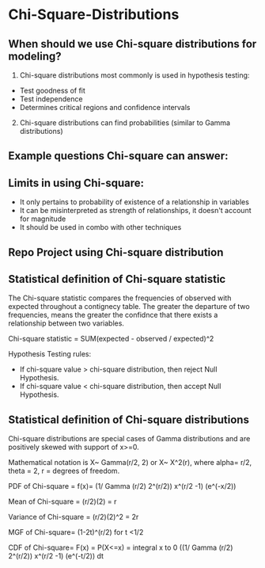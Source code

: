 # Chi-Square-Distributions
## When should we use Chi-square distributions for modeling?
1. Chi-square distributions most commonly is used in hypothesis testing:
  - Test goodness of fit
  - Test independence
  - Determines critical regions and confidence intervals
2. Chi-square distributions can find probabilities (similar to Gamma distributions)
  
  Example questions Chi-square can answer:
  - 
## Limits in using Chi-square:
- It only pertains to probability of existence of a relationship in variables
- It can be misinterpreted as strength of relationships, it doesn't account for magnitude
- It should be used in combo with other techniques

## Repo Project using Chi-square distribution


## Statistical definition of Chi-square statistic
The Chi-square statistic compares the frequencies of observed with expected throughout a contignecy table. The greater the departure of two frequencies, means the greater the confidnce that there exists a relationship between two variables.

Chi-square statistic = SUM(expected - observed / expected)^2

Hypothesis Testing rules:
- If chi-square value > chi-square distribution, then reject Null Hypothesis.
- If chi-square value < chi-square distribution, then accept Null Hypothesis.

## Statistical definition of Chi-square distributions
Chi-square distributions are special cases of Gamma distributions and are positively skewed with support of x>=0.

Mathematical notation is X~ Gamma(r/2, 2) or X~ X^2(r), where alpha= r/2, theta = 2, r = degrees of freedom.

PDF of Chi-square = f(x)= (1/ Gamma (r/2) 2^(r/2)) x^(r/2 -1) (e^(-x/2))

Mean of Chi-square = (r/2)(2) = r

Variance of Chi-square = (r/2)(2)^2 = 2r

MGF of Chi-square= (1-2t)^(r/2) for t <1/2

CDF of Chi-square= F(x) = P(X<=x) = integral x to 0 ((1/ Gamma (r/2) 2^(r/2)) x^(r/2 -1) (e^(-t/2)) dt

